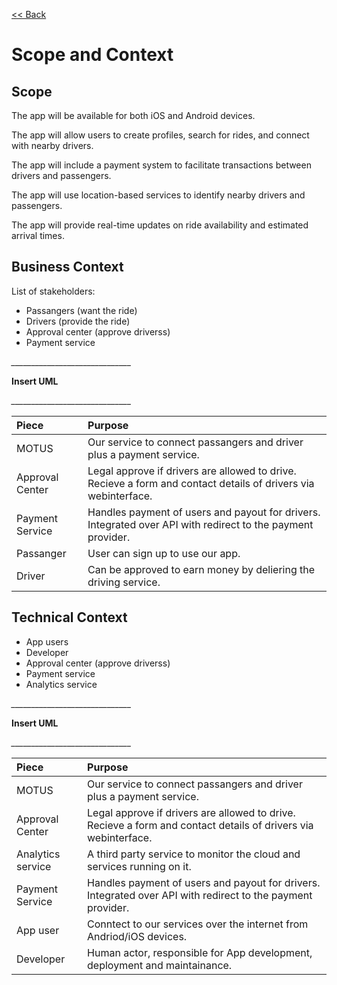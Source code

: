 [<< Back](/README.md)

# Scope and Context

## Scope 

The app will be available for both iOS and Android devices.

The app will allow users to create profiles, search for rides, and connect with nearby drivers.

The app will include a payment system to facilitate transactions between drivers and passengers.

The app will use location-based services to identify nearby drivers and passengers.

The app will provide real-time updates on ride availability and estimated arrival times.

## Business Context 

List of stakeholders: 

- Passangers (want the ride)
- Drivers (provide the ride)
- Approval center (approve driverss)
- Payment service

*______________________________*

**Insert UML**

*______________________________*

| Piece     | Purpose |
| :-------- | :------ |
| MOTUS | Our service to connect passangers and driver plus a payment service. |
| Approval Center | Legal approve if drivers are allowed to drive. Recieve a form and contact details of drivers via webinterface. |
| Payment Service | Handles payment of users and payout for drivers. Integrated over API with redirect to the payment provider. |
| Passanger | User can sign up to use our app. |
| Driver | Can be approved to earn money by deliering the driving service. | 

## Technical Context

- App users
- Developer
- Approval center (approve driverss)
- Payment service
- Analytics service 

*______________________________*

**Insert UML**

*______________________________*

| Piece     | Purpose |
| :-------- | :------ |
| MOTUS | Our service to connect passangers and driver plus a payment service. |
| Approval Center | Legal approve if drivers are allowed to drive. Recieve a form and contact details of drivers via webinterface. |
| Analytics service| A third party service to monitor the cloud and services running on it. |
| Payment Service | Handles payment of users and payout for drivers. Integrated over API with redirect to the payment provider. |
| App user| Conntect to our services over the internet from Andriod/iOS devices. |
| Developer | Human actor, responsible for App development, deployment and maintainance. |